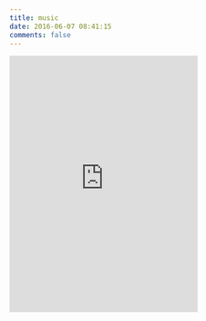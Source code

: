 ```yaml
---
title: music
date: 2016-06-07 08:41:15
comments: false
---
```




</p>
<iframe frameborder="no" border="0" marginwidth="0" marginheight="0" width=330 height=450
src="http://music.163.com/outchain/player?type=0&id=61262127&auto=1&height=430"/>
</p>
